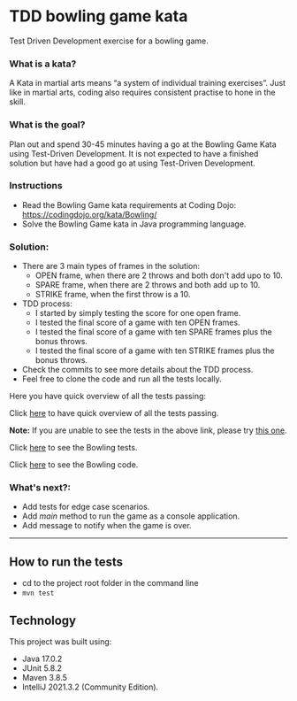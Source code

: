 # TDD bowling game kata
Test Driven Development exercise for a bowling game.

### What is a kata?

A Kata in martial arts means “a system of individual training exercises”. Just like in martial arts, coding also requires consistent practise to hone in the skill.

### What is the goal?

Plan out and spend 30-45 minutes having a go at the Bowling Game Kata using Test-Driven Development. It is not expected to have a finished solution but have had a good go at using Test-Driven Development.

### Instructions

- Read the Bowling Game kata requirements at Coding Dojo: https://codingdojo.org/kata/Bowling/
- Solve the Bowling Game kata in Java programming language.

### Solution:
- There are 3 main types of frames in the solution:
  - OPEN frame, when there are 2 throws and both don't add upo to 10.
  - SPARE frame, when there are 2 throws and both add up to 10.
  - STRIKE frame, when the first throw is a 10.
- TDD process:
  - I started by simply testing the score for one open frame.
  - I tested the final score of a game with ten OPEN frames.
  - I tested the final score of a game with ten SPARE frames plus the bonus throws.
  - I tested the final score of a game with ten STRIKE frames plus the bonus throws.
- Check the commits to see more details about the TDD process.
- Feel free to clone the code and run all the tests locally.
 
Here you have quick overview of all the tests passing:

Click [here](https://htmlpreview.github.io/?https://github.com/abcpaem/tdd-bowling-game-kata/blob/main/docs/BowlingTestsResults.html) to have quick overview of all the tests passing.

**Note:** If you are unable to see the tests in the above link, please try [this one](https://htmlview.glitch.me/?https://github.com/abcpaem/tdd-bowling-game-kata/blob/main/docs/BowlingTestsResults.html).

Click [here](src/test/java/clan/techreturners/bowling/TenPinGameTests.java) to see the Bowling tests.

Click [here](src/main/java/clan/techreturners/bowling/TenPinGame.java) to see the Bowling code.

### What's next?:
- Add tests for edge case scenarios.
- Add *main* method to run the game as a console application.
- Add message to notify when the game is over.

---
## How to run the tests
- cd to the project root folder in the command line
- ``mvn test``

## Technology
This project was built using:
- Java 17.0.2
- JUnit 5.8.2
- Maven 3.8.5
- IntelliJ 2021.3.2 (Community Edition).
